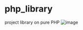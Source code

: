 # php_library
project library on pure PHP
![image](https://user-images.githubusercontent.com/58872563/83861483-745aa880-a742-11ea-9860-397b3449615e.png)
